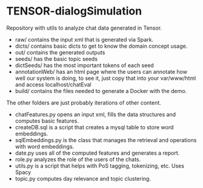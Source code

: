 # TENSOR-dialogSimulation
Repository with utils to analyze chat data generated in Tensor.

- raw/ contains the input xml that is generated via Spark.
- dicts/ contains basic dicts to get to know the domain concept usage.
- out/ contains the generated outputs
- seeds/ has the basic topic seeds
- dictSeeds/ has the most important tokens of each seed
- annotationWeb/ has an html page where the users can annotate how well our system is doing, to see it, just copy that into your var/www/html and access localhost/chatEval 
- build/ contains the files needed to generate a Docker with the demo.

The other folders are just probably iterations of other content.

- chatFeatures.py opens an input xml, fills the data structures and computes basic features.
- createDB.sql is a script that creates a mysql table to store word embeddings.
- sqlEmbeddings.py is the class that manages the retrieval and operations with word embeddings.
- date.py uses all of the computed features and generates a report.
- role.py analyzes the role of the users of the chats.
- utils.py is a script that helps with PoS tagging, tokenizing, etc. Uses Spacy
- topic.py computes day relevance and topic clustering.


